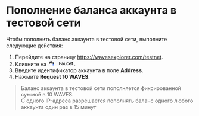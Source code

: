 # Пополнение баланса аккаунта в тестовой сети

Чтобы пополнить баланс аккаунта в тестовой сети, выполните следующие действия:

1. Перейдите на страницу https://wavesexplorer.com/testnet.
2. Кликните на <img src="img/faucet.png" alt="faucet" width="70"/>.
3. Введите идентификатор аккаунта в поле **Address**.
4. Нажмите **Request 10 WAVES**.

> Баланс аккаунта в тестовой сети пополняется фиксированной суммой в 10 WAVES.
<br>С одного IP-адреса разрешается пополнять баланс одного любого аккаунта один раз в 15 минут